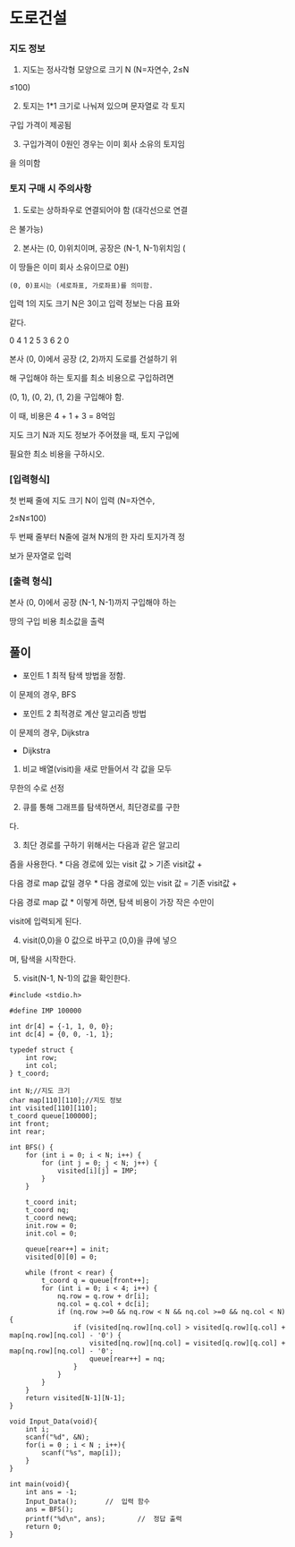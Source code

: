 # 도로건설

### 지도 정보

1. 지도는 정사각형 모양으로 크기 N (N=자연수, 2≤N

≤100)

2. 토지는 1*1 크기로 나눠져 있으며 문자열로 각 토지 

구입 가격이 제공됨

3. 구입가격이 0원인 경우는 이미 회사 소유의 토지임

을 의미함


### 토지 구매 시 주의사항

1. 도로는 상하좌우로 연결되어야 함 (대각선으로 연결

은 불가능)

2. 본사는 (0, 0)위치이며, 공장은 (N-1, N-1)위치임 (

이 땅들은 이미 회사 소유이므로 0원)

    (0, 0)표시는 (세로좌표, 가로좌표)를 의미함.



입력 1의 지도 크기 N은 3이고 입력 정보는 다음 표와 

같다.

0 4 1
2 5 3
6 2 0

본사 (0, 0)에서 공장 (2, 2)까지 도로를 건설하기 위

해 구입해야 하는 토지를 최소 비용으로 구입하려면 

(0, 1), (0, 2), (1, 2)을 구입해야 함.

이 때, 비용은 4 + 1 + 3 = 8억임

지도 크기 N과 지도 정보가 주어졌을 때, 토지 구입에 

필요한 최소 비용을 구하시오.

### [입력형식]
첫 번째 줄에 지도 크기 N이 입력 (N=자연수, 

2≤N≤100)

두 번째 줄부터 N줄에 걸쳐 N개의 한 자리 토지가격 정

보가 문자열로 입력

### [출력 형식]
본사 (0, 0)에서 공장 (N-1, N-1)까지 구입해야 하는 

땅의 구입 비용 최소값을 출력

## 풀이
* 포인트 1
최적 탐색 방법을 정함.

이 문제의 경우, BFS

* 포인트 2
최적경로 계산 알고리즘 방법

이 문제의 경우, Dijkstra
  * Dijkstra
 1. 비교 배열(visit)을 새로 만들어서 각 값을 모두 

무한의 수로 선정

 2. 큐를 통해 그래프를 탐색하면서, 최단경로를 구한

다.

 3. 최단 경로를 구하기 위해서는 다음과 같은 알고리

즘을 사용한다.
     * 다음 경로에 있는 visit 값 > 기존 visit값 + 

다음 경로 map 값일 경우
     * 다음 경로에 있는 visit 값 = 기존 visit값 + 

다음 경로 map 값
     * 이렇게 하면, 탐색 비용이 가장 작은 수만이 

visit에 입력되게 된다.
 
 4. visit(0,0)을 0 값으로 바꾸고 (0,0)을 큐에 넣으

며, 탐색을 시작한다.

 5. visit(N-1, N-1)의 값을 확인한다.

```
#include <stdio.h>

#define IMP 100000

int dr[4] = {-1, 1, 0, 0};
int dc[4] = {0, 0, -1, 1};

typedef struct {
	int row;
	int col;
} t_coord;

int N;//지도 크기
char map[110][110];//지도 정보
int visited[110][110];
t_coord queue[100000];
int front;
int rear;

int BFS() {
	for (int i = 0; i < N; i++) {
		for (int j = 0; j < N; j++) {
			visited[i][j] = IMP;
		}
	}
	
	t_coord init;
	t_coord nq;
	t_coord newq;
	init.row = 0;
	init.col = 0;
	
	queue[rear++] = init;
	visited[0][0] = 0;
	
	while (front < rear) {
		t_coord q = queue[front++];
		for (int i = 0; i < 4; i++) {
			nq.row = q.row + dr[i];
			nq.col = q.col + dc[i];
			if (nq.row >=0 && nq.row < N && nq.col >=0 && nq.col < N) {
				if (visited[nq.row][nq.col] > visited[q.row][q.col] + map[nq.row][nq.col] - '0') {
					visited[nq.row][nq.col] = visited[q.row][q.col] + map[nq.row][nq.col] - '0';
					queue[rear++] = nq;
				}
			}
		}
	}
	return visited[N-1][N-1];
}

void Input_Data(void){
	int i;
	scanf("%d", &N);
	for(i = 0 ; i < N ; i++){
		scanf("%s", map[i]);
	}
}

int main(void){
	int ans = -1;
	Input_Data();		//	입력 함수
	ans = BFS();
	printf("%d\n", ans);		//	정답 출력
	return 0;
}
```
